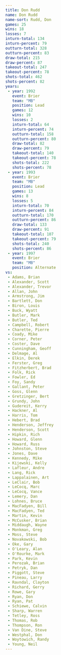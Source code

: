 ```yaml
---
title: Don Rudd
name: Don Rudd
name-sort: Rudd, Don
games: 25
wins: 18
losses: 7
inturn-total: 134
inturn-percent: 79
outturn-total: 328
outturn-percent: 83
draw-total: 215
draw-percent: 87
takeout-total: 247
takeout-percent: 78
shots-total: 462
shots-percent: 82
years:
 - year: 1992
   event: Brier
   team: "MB"
   position: Lead
   games: 12
   wins: 10
   losses: 2
   inturn-total: 64
   inturn-percent: 74
   outturn-total: 158
   outturn-percent: 80
   draw-total: 82
   draw-percent: 79
   takeout-total: 140
   takeout-percent: 78
   shots-total: 222
   shots-percent: 78
 - year: 1993
   event: Brier
   team: "MB"
   position: Lead
   games: 13
   wins: 8
   losses: 5
   inturn-total: 70
   inturn-percent: 84
   outturn-total: 170
   outturn-percent: 86
   draw-total: 133
   draw-percent: 91
   takeout-total: 107
   takeout-percent: 79
   shots-total: 240
   shots-percent: 86
 - year: 1997
   event: Brier
   team: "MB"
   position: Alternate
vs:
 - Adams, Brian
 - Alexander, Scott
 - Alexander, Trevor
 - Allan, John
 - Armstrong, Jim
 - Bartlett, Don
 - Biron, Louis
 - Buck, Wyatt
 - Butler, Mark
 - Butler, Ted
 - Campbell, Robert
 - Charette, Pierre
 - Coady, Mike
 - Corner, Peter
 - Coster, Dave
 - Cunningham, Geoff
 - Delmage, Al
 - Elkin, Derek
 - Ferster, Greg
 - Fitzherbert, Brad
 - Folk, Rick
 - Fowler, Ed
 - Foy, Sandy
 - Gallant, Peter
 - Goss, Glenn
 - Gretzinger, Bert
 - Grundy, John
 - Gudereit, Kerry
 - Hackner, Al
 - Harris, Tom
 - Hebert, Brad
 - Henderson, Jeffrey
 - Henderson, Scott
 - Hipkin, Rich
 - Howard, Glenn
 - Howard, Russ
 - Johnston, Steve
 - Jones, Dave
 - Kennedy, Mike
 - Kijewski, Kelly
 - Lafleur, Andre
 - Lang, Rick
 - Lappalainen, Art
 - LeClair, Bob
 - LeCocq, Marc
 - LeCocq, Vance
 - Lemery, Dan
 - Lohnes, Bruce
 - MacFadyen, Bill
 - MacFadyen, Ted
 - Martin, Kevin
 - McCusker, Brian
 - Middaugh, Wayne
 - Monkman, Greg
 - Moss, Steve
 - Novakowski, Bob
 - Oke, Gary
 - O'Leary, Alan
 - O'Rourke, Mark
 - Park, Kevin
 - Perozak, Brian
 - Petryk, Dan
 - Piggott, Steve
 - Pineau, Larry
 - Ravndal, Clayton
 - Richard, Gerry
 - Rowe, Gary
 - Ryan, Don
 - Ryan, Pat
 - Schiewe, Calvin
 - Sharp, Warren
 - Tetley, Ross
 - Thomas, Rob
 - Thompson, Ron
 - Van Dine, Steve
 - Westphal, Don
 - Woytowich, Randy
 - Young, Neil
---
```

